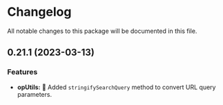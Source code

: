 # Changelog

All notable changes to this package will be documented in this file.

## 0.21.1 (2023-03-13)

### Features

- **opUtils:** 🌟 Added `stringifySearchQuery` method to convert URL query parameters.
